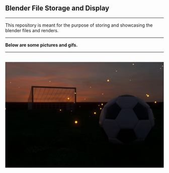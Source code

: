 ## Blender File Storage and Display

<link href="style.css" type="text/css" rel="stylesheet"/>

---
This repository is meant for the purpose of storing and showcasing the blender files and renders.

---

**Below are some pictures and gifs.**

---
<br/>
<img src='./Images-n-Videos/fireflies in a football ground gif.gif' alt="GIF not available">
